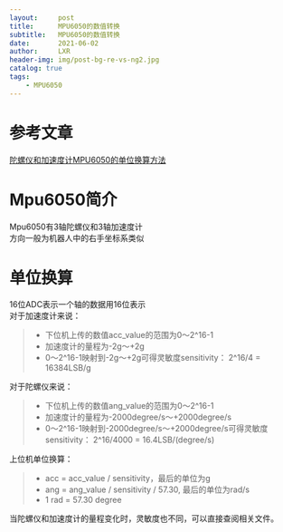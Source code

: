 ```yaml
---
layout:     post
title:      MPU6050的数值转换
subtitle:   MPU6050的数值转换
date:       2021-06-02
author:     LXR
header-img: img/post-bg-re-vs-ng2.jpg
catalog: true
tags:
    - MPU6050
---
```


# 参考文章
[陀螺仪和加速度计MPU6050的单位换算方法](https://www.cnblogs.com/uestcman/p/9433871.html)

# Mpu6050简介
Mpu6050有3轴陀螺仪和3轴加速度计  
方向一般为机器人中的右手坐标系类似  

# 单位换算
16位ADC表示一个轴的数据用16位表示  
对于加速度计来说：
> * 下位机上传的数值acc_value的范围为0～2^16-1
> * 加速度计的量程为-2g～+2g
> * 0～2^16-1映射到-2g～+2g可得灵敏度sensitivity： 2^16/4 = 16384LSB/g

对于陀螺仪来说：
> * 下位机上传的数值ang_value的范围为0～2^16-1
> * 加速度计的量程为-2000degree/s～+2000degree/s
> * 0～2^16-1映射到-2000degree/s～+2000degree/s可得灵敏度sensitivity： 2^16/4000 = 16.4LSB/(degree/s)

上位机单位换算：
> * acc = acc_value / sensitivity，最后的单位为g
> * ang = ang_value / sensitivity / 57.30, 最后的单位为rad/s
> * 1 rad = 57.30 degree

当陀螺仪和加速度计的量程变化时，灵敏度也不同，可以直接查阅相关文件。






